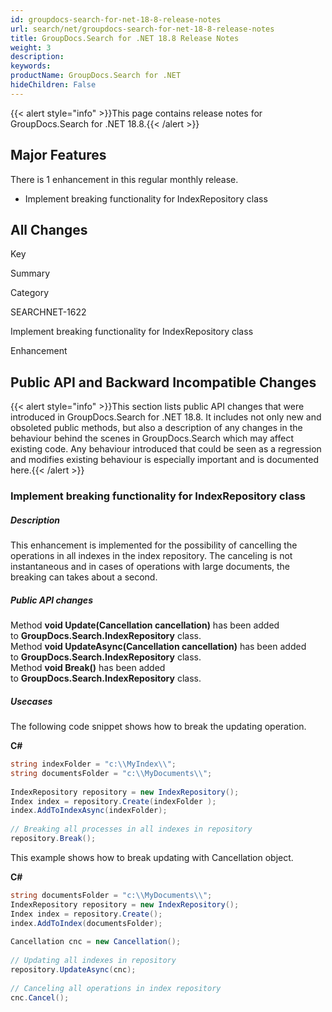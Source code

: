 ```yaml
---
id: groupdocs-search-for-net-18-8-release-notes
url: search/net/groupdocs-search-for-net-18-8-release-notes
title: GroupDocs.Search for .NET 18.8 Release Notes
weight: 3
description: 
keywords: 
productName: GroupDocs.Search for .NET
hideChildren: False
---
```

{{< alert style="info" >}}This page contains release notes for GroupDocs.Search for .NET 18.8.{{< /alert >}}

## Major Features

There is 1 enhancement in this regular monthly release.

*   Implement breaking functionality for IndexRepository class

## All Changes

Key

Summary

Category

SEARCHNET-1622

Implement breaking functionality for IndexRepository class

Enhancement

## Public API and Backward Incompatible Changes

{{< alert style="info" >}}This section lists public API changes that were introduced in GroupDocs.Search for .NET 18.8. It includes not only new and obsoleted public methods, but also a description of any changes in the behaviour behind the scenes in GroupDocs.Search which may affect existing code. Any behaviour introduced that could be seen as a regression and modifies existing behaviour is especially important and is documented here.{{< /alert >}}

### Implement breaking functionality for IndexRepository class

##### Description

This enhancement is implemented for the possibility of cancelling the operations in all indexes in the index repository. The canceling is not instantaneous and in cases of operations with large documents, the breaking can takes about a second.

##### Public API changes

Method **void Update(Cancellation cancellation)** has been added to **GroupDocs.Search.IndexRepository** class.  
Method **void UpdateAsync(Cancellation cancellation)** has been added to **GroupDocs.Search.IndexRepository** class.  
Method **void Break()** has been added to **GroupDocs.Search.IndexRepository** class.

##### Usecases

The following code snippet shows how to break the updating operation.

**C#**

```csharp
string indexFolder = "c:\\MyIndex\\";
string documentsFolder = "c:\\MyDocuments\\";
 
IndexRepository repository = new IndexRepository();
Index index = repository.Create(indexFolder );
index.AddToIndexAsync(indexFolder);
 
// Breaking all processes in all indexes in repository
repository.Break();
```

This example shows how to break updating with Cancellation object.

**C#**

```csharp
string documentsFolder = "c:\\MyDocuments\\";
IndexRepository repository = new IndexRepository();
Index index = repository.Create();
index.AddToIndex(documentsFolder);
  
Cancellation cnc = new Cancellation();
  
// Updating all indexes in repository
repository.UpdateAsync(cnc);
  
// Canceling all operations in index repository
cnc.Cancel();
```
